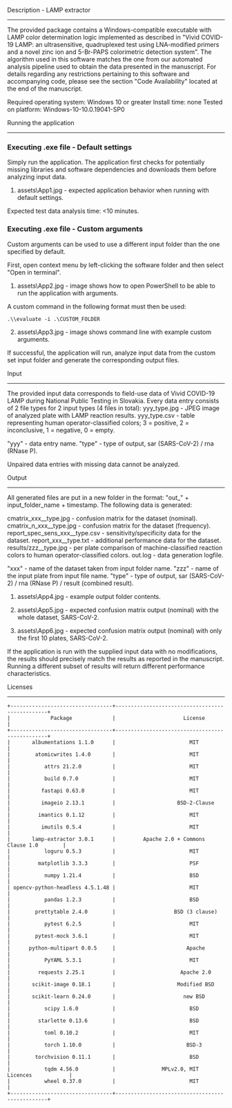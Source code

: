 Description - LAMP extractor
***************************************************************************************************************************
The provided package contains a Windows-compatible executable with LAMP color determination logic implemented as described 
in "Vivid COVID-19 LAMP: an ultrasensitive, quadruplexed test using LNA-modified primers and a novel zinc ion and 5-Br-PAPS 
colorimetric detection system". The algorithm used in this software matches the one from our automated analysis pipeline 
used to obtain the data presented in the manuscript. For details regarding any restrictions pertaining to this software and 
accompanying code, please see the section "Code Availability" located at the end of the manuscript.

Required operating system: Windows 10 or greater
Install time: none
Tested on platform: Windows-10-10.0.19041-SP0

Running the application 
***************************************************************************************************************************
### Executing .exe file - Default settings
Simply run the application. The application first checks for potentially missing libraries and software dependencies and 
downloads them before analyzing input data.

1. assets\App1.jpg - expected application behavior when running with default settings.

Expected test data analysis time: <10 minutes.

### Executing .exe file - Custom arguments
Custom arguments can be used to use a different input folder than the one specified by default. 

First, open context menu by left-clicking the software folder and then select "Open in terminal".

1. assets\App2.jpg - image shows how to open PowerShell to be able to run the application with arguments.

A custom command in the following format must then be used:
  
```
.\\evaluate -i .\CUSTOM_FOLDER
```

2. assets\App3.jpg - image shows command line with example custom arguments. 

If successful, the application will run, analyze input data from the custom set input folder and generate the
corresponding output files.


Input
***************************************************************************************************************************
The provided input data corresponds to field-use data of Vivid COVID-19 LAMP during National Public Testing in Slovakia.
Every data entry consists of 2 file types for 2 input types (4 files in total):
yyy_type.jpg - JPEG image of analyzed plate with LAMP reaction results.
yyy_type.csv - table representing human operator-classified colors; 3 = positive, 2 = inconclusive, 1 = negative, 0 = empty.

"yyy" - data entry name.
"type" - type of output, sar (SARS-CoV-2) / rna (RNase P).

Unpaired data entries with missing data cannot be analyzed.

Output
***************************************************************************************************************************
All generated files are put in a new folder in the format: "out_" + input_folder_name + timestamp. The following data is 
generated:

cmatrix_xxx__type.jpg - confusion matrix for the dataset (nominal).
cmatrix_n_xxx__type.jpg - confusion matrix for the dataset (frequency).
report_spec_sens_xxx__type.csv - sensitivity/specificity data for the dataset.
report_xxx__type.txt - additional performance data for the dataset.
results/zzz__type.jpg - per plate comparison of machine-classified reaction colors to human operator-classified colors.
out.log - data generation logfile.

"xxx" - name of the dataset taken from input folder name.
"zzz" - name of the input plate from input file name.
"type" - type of output, sar (SARS-CoV-2) / rna (RNase P) / result (combined result).

1. assets\App4.jpg - example output folder contents. 

2. assets\App5.jpg - expected confusion matrix output (nominal) with the whole dataset, SARS-CoV-2. 

3. assets\App6.jpg - expected confusion matrix output (nominal) with only the first 10 plates, SARS-CoV-2. 

If the application is run with the supplied input data with no modifications, the results should precisely match the
results as reported in the manuscript. Running a different subset of results will return different performance
characteristics.

Licenses
***************************************************************************************************************************
```
+---------------------------------+------------------------------------------------+
|             Package             |                      License                   |
+---------------------------------+------------------------------------------------+
|       albumentations 1.1.0      |                        MIT                     |
|        atomicwrites 1.4.0       |                        MIT                     |
|           attrs 21.2.0          |                        MIT                     |
|           build 0.7.0           |                        MIT                     |
|          fastapi 0.63.0         |                        MIT                     |
|          imageio 2.13.1         |                    BSD-2-Clause                |
|         imantics 0.1.12         |                        MIT                     |
|          imutils 0.5.4          |                        MIT                     |
|       lamp-extractor 3.0.1      |         Apache 2.0 + Commons Clause 1.0        |
|           loguru 0.5.3          |                        MIT                     |
|         matplotlib 3.3.3        |                        PSF                     |
|           numpy 1.21.4          |                        BSD                     |
| opencv-python-headless 4.5.1.48 |                        MIT                     |
|           pandas 1.2.3          |                        BSD                     |
|        prettytable 2.4.0        |                   BSD (3 clause)               |
|           pytest 6.2.5          |                        MIT                     |
|        pytest-mock 3.6.1        |                        MIT                     |
|      python-multipart 0.0.5     |                       Apache                   |
|           PyYAML 5.3.1          |                        MIT                     |
|         requests 2.25.1         |                     Apache 2.0                 |
|       scikit-image 0.18.1       |                    Modified BSD                |
|       scikit-learn 0.24.0       |                      new BSD                   |
|           scipy 1.6.0           |                        BSD                     |
|         starlette 0.13.6        |                        BSD                     |
|           toml 0.10.2           |                        MIT                     |
|           torch 1.10.0          |                       BSD-3                    |
|        torchvision 0.11.1       |                        BSD                     |
|           tqdm 4.56.0           |               MPLv2.0, MIT Licences            |
|           wheel 0.37.0          |                        MIT                     |
+---------------------------------+------------------------------------------------+
```
